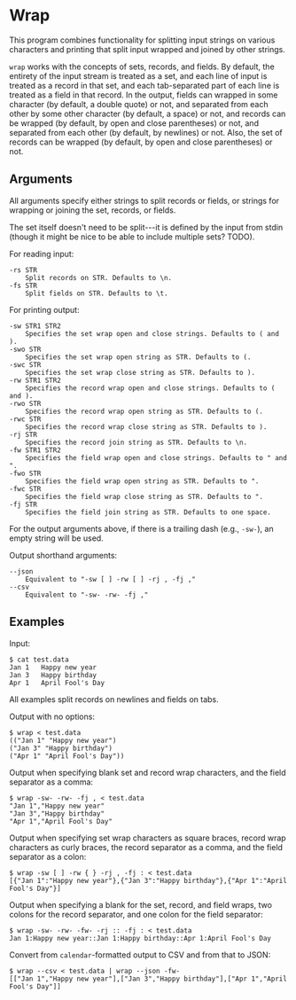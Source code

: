 # Wrap

This program combines functionality for splitting input strings on various characters and printing that split input wrapped and joined by other strings.

`wrap` works with the concepts of sets, records, and fields. By default, the entirety of the input stream is treated as a set, and each line of input is treated as a record in that set, and each tab-separated part of each line is treated as a field in that record. In the output, fields can wrapped in some character (by default, a double quote) or not, and separated from each other by some other character (by default, a space) or not, and records can be wrapped (by default, by open and close parentheses) or not, and separated from each other (by default, by newlines) or not. Also, the set of records can be wrapped (by default, by open and close parentheses) or not.


## Arguments

All arguments specify either strings to split records or fields, or strings for wrapping or joining the set, records, or fields.

The set itself doesn't need to be split---it is defined by the input from stdin (though it might be nice to be able to include multiple sets? TODO).

For reading input:

    -rs STR
        Split records on STR. Defaults to \n.
    -fs STR
        Split fields on STR. Defaults to \t.

For printing output:

    -sw STR1 STR2
        Specifies the set wrap open and close strings. Defaults to ( and ).
    -swo STR
        Specifies the set wrap open string as STR. Defaults to (.
    -swc STR
        Specifies the set wrap close string as STR. Defaults to ).
    -rw STR1 STR2
        Specifies the record wrap open and close strings. Defaults to ( and ).
    -rwo STR
        Specifies the record wrap open string as STR. Defaults to (.
    -rwc STR
        Specifies the record wrap close string as STR. Defaults to ).
    -rj STR
        Specifies the record join string as STR. Defaults to \n.
    -fw STR1 STR2
        Specifies the field wrap open and close strings. Defaults to " and ".
    -fwo STR
        Specifies the field wrap open string as STR. Defaults to ".
    -fwc STR
        Specifies the field wrap close string as STR. Defaults to ".
    -fj STR
        Specifies the field join string as STR. Defaults to one space.

For the output arguments above, if there is a trailing dash (e.g., `-sw-`), an empty string will be used.

Output shorthand arguments:

    --json
        Equivalent to "-sw [ ] -rw [ ] -rj , -fj ,"
    --csv
        Equivalent to "-sw- -rw- -fj ,"


## Examples

Input:

    $ cat test.data
    Jan 1	Happy new year
    Jan 3	Happy birthday
    Apr 1	April Fool's Day

All examples split records on newlines and fields on tabs.

Output with no options:

    $ wrap < test.data
    (("Jan 1" "Happy new year")
    ("Jan 3" "Happy birthday")
    ("Apr 1" "April Fool's Day"))

Output when specifying blank set and record wrap characters, and the field separator as a comma:

    $ wrap -sw- -rw- -fj , < test.data
    "Jan 1","Happy new year"
    "Jan 3","Happy birthday"
    "Apr 1","April Fool's Day"

Output when specifying set wrap characters as square braces, record wrap characters as curly braces, the record separator as a comma, and the field separator as a colon:

    $ wrap -sw [ ] -rw { } -rj , -fj : < test.data
    [{"Jan 1":"Happy new year"},{"Jan 3":"Happy birthday"},{"Apr 1":"April Fool's Day"}]

Output when specifying a blank for the set, record, and field wraps, two colons for the record separator, and one colon for the field separator:

    $ wrap -sw- -rw- -fw- -rj :: -fj : < test.data
    Jan 1:Happy new year::Jan 1:Happy birthday::Apr 1:April Fool's Day


Convert from `calendar`-formatted output to CSV and from that to JSON:

    $ wrap --csv < test.data | wrap --json -fw-
    [["Jan 1","Happy new year"],["Jan 3","Happy birthday"],["Apr 1","April Fool's Day"]]

